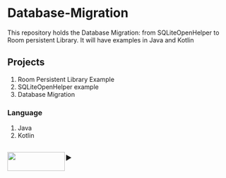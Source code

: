# Database-Migration

This repository holds the Database Migration: from SQLiteOpenHelper to Room persistent Library. It will have examples in Java and Kotlin

## Projects

1. Room Persistent Library Example
2. SQLiteOpenHelper example
3. Database Migration

### Language
1. Java
2. Kotlin


<div>
  <h2>
<details>
    <summary><img align="left" width="130" height="43" src="https://user-images.githubusercontent.com/11560987/68676260-a2b73300-0527-11ea-9194-04bd952baf7f.png">
    </summary>
 
 <br><br>
  *  [**Room Persistent Library**](https://developer.android.com/topic/libraries/architecture/room)
   *  [**Room Testing**](https://developer.android.com/training/data-storage/room/testing-db)
 *  [**Incrementally migrate from SQLite to Room**](https://medium.com/androiddevelopers/incrementally-migrate-from-sqlite-to-room-66c2f655b377)
 
